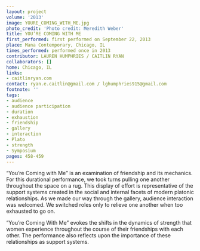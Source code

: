 ```yaml
---
layout: project
volume: '2013'
image: YOURE_COMING_WITH_ME.jpg
photo_credit: 'Photo credit: Meredith Weber'
title: YOU’RE COMING WITH ME
first_performed: first performed on September 22, 2013
place: Mana Contemporary, Chicago, IL
times_performed: performed once in 2013
contributor: LAUREN HUMPHRIES / CAITLIN RYAN
collaborators: []
home: Chicago, IL
links:
- caitlinryan.com
contact: ryan.e.caitlin@gmail.com / lghumphries915@gmail.com
footnote: ''
tags:
- audience
- audience participation
- duration
- exhaustion
- friendship
- gallery
- interaction
- Plato
- strength
- Symposium
pages: 458-459
---
```


“You’re Coming with Me” is an examination of friendship and its mechanics. For this durational performance, we took turns pulling one another throughout the space on a rug. This display of effort is representative of the support systems created in the social and internal facets of modern platonic relationships. As we made our way through the gallery, audience interaction was welcomed. We switched roles only to relieve one another when too exhausted to go on.

“You’re Coming With Me” evokes the shifts in the dynamics of strength that women experience throughout the course of their friendships with each other. The performance also reflects upon the importance of these relationships as support systems.
